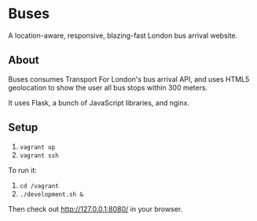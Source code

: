 # Buses

A location-aware, responsive, blazing-fast London bus arrival website.

## About

Buses consumes Transport For London's bus arrival API, and uses HTML5
geolocation to show the user all bus stops within 300 meters.

It uses Flask, a bunch of JavaScript libraries, and nginx.

## Setup

1. `vagrant up`
2. `vagrant ssh`

To run it:

1. `cd /vagrant`
2. `./development.sh &`

Then check out http://127.0.0.1:8080/ in your browser.
